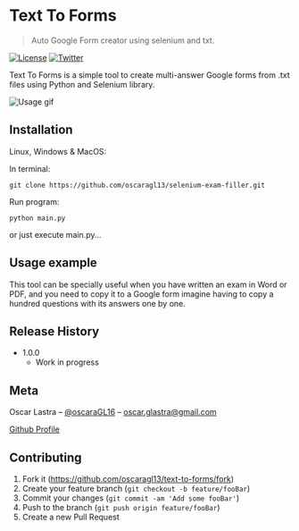 # Text To Forms
> Auto Google Form creator using selenium and txt.

[![License][Github-license]][Github-url]
[![Twitter][twitter-followers]][twitter-url]

Text To Forms is a simple tool to create multi-answer Google forms from .txt files using Python and Selenium library.

![Usage gif](https://media.giphy.com/media/BnkkjVf4aCGFPzNxQD/giphy.gif)

## Installation

Linux, Windows & MacOS:

In terminal:
```
git clone https://github.com/oscaragl13/selenium-exam-filler.git
```

Run program:
```
python main.py
```
or just execute main.py...

## Usage example

This tool can be specially useful when you have written an exam in Word or PDF, and you need to copy it to a Google form imagine having to copy a hundred questions with its answers one by one.

## Release History

* 1.0.0
    * Work in progress

## Meta

Oscar Lastra – [@oscaraGL16](https://twitter.com/oscaragl16) – oscar.glastra@gmail.com

<!-- LICENSE INFORMATION -->

[Github Profile][Github-url]

## Contributing

1. Fork it (<https://github.com/oscaragl13/text-to-forms/fork>)
2. Create your feature branch (`git checkout -b feature/fooBar`)
3. Commit your changes (`git commit -am 'Add some fooBar'`)
4. Push to the branch (`git push origin feature/fooBar`)
5. Create a new Pull Request

<!-- Markdown link & img dfn's -->
[twitter-url]: https://twitter.com/oscaragl16
[Github-url]: https://github.com/oscaragl13/text-to-forms/
[Github-license]: https://img.shields.io/github/license/oscaragl13/text-to-forms
[twitter-followers]: https://img.shields.io/twitter/follow/oscaragl16.svg?style=social&label=Follow
